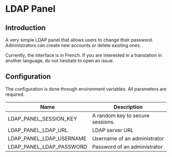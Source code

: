 # LDAP Panel

## Introduction

A very simple LDAP panel that allows users to change their password. Administrators can create new accounts or delete existing ones.

Currently, the interface is in French. If you are interested in a translation in another language, do not hesitate to open an issue.

## Configuration

The configuration is done through environment variables. All parameters are required.

| Name | Description |
| ---- | ----------- |
| LDAP_PANEL_SESSION_KEY | A random key to secure sessions. |
| LDAP_PANEL_LDAP_URL | LDAP server URL |
| LDAP_PANEL_LDAP_USERNAME | Username of an administrator |
| LDAP_PANEL_LDAP_PASSWORD | Password of an administrator |
